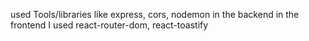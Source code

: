 used Tools/libraries like
express, cors, nodemon in the backend
in the frontend I used react-router-dom, react-toastify
